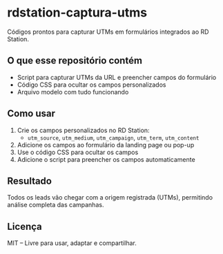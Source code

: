 # rdstation-captura-utms

Códigos prontos para capturar UTMs em formulários integrados ao RD Station.

## O que esse repositório contém

- Script para capturar UTMs da URL e preencher campos do formulário
- Código CSS para ocultar os campos personalizados
- Arquivo modelo com tudo funcionando

## Como usar

1. Crie os campos personalizados no RD Station:
   - `utm_source`, `utm_medium`, `utm_campaign`, `utm_term`, `utm_content`
2. Adicione os campos ao formulário da landing page ou pop-up
3. Use o código CSS para ocultar os campos
4. Adicione o script para preencher os campos automaticamente

## Resultado

Todos os leads vão chegar com a origem registrada (UTMs), permitindo análise completa das campanhas.

## Licença

MIT – Livre para usar, adaptar e compartilhar.
